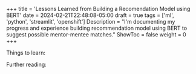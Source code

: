 +++
title = 'Lessons Learned from Building a Recomendation Model using BERT'
date = 2024-02-21T22:48:08-05:00
draft = true
tags = ['ml', 'python', 'streamlit', 'openshift']
Description = "I'm documenting my progress and experience building recommendation model using BERT to suggest possible mentor-mentee matches."
ShowToc = false
weight = 0
+++


Things to learn:

Further reading:
